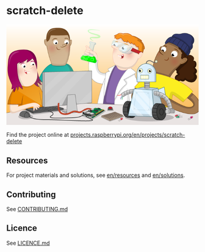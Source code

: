 # scratch-delete

![scratch-delete](banner.png)

Find the project online at [projects.raspberrypi.org/en/projects/scratch-delete](https://projects.raspberrypi.org/en/projects/scratch-delete)

## Resources
For project materials and solutions, see [en/resources](https://github.com/raspberrypilearning/scratch-delete/tree/master/en/resources) and [en/solutions](https://github.com/raspberrypilearning/scratch-delete/tree/master/en/solutions).

## Contributing
See [CONTRIBUTING.md](CONTRIBUTING.md)

## Licence
 See [LICENCE.md](LICENCE.md)